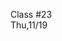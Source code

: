 <div class="lecture2">

<div class="column_date">
<p markdown="block">

Class #23 <br>
Thu,11/19

</p>
</div>
<div class="column_materials">
<p markdown="block">



</p>
</div>

<div class="column_assign">
<p markdown="block">



</p>
</div>

</div>

